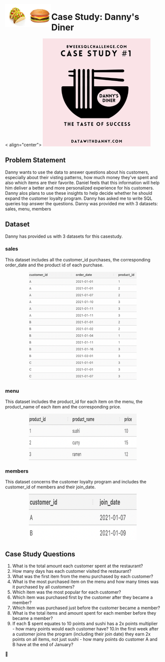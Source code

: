 
<img src="images/tacos.png" alt="Employee data" width="75" height="75" align="left"><img src="images/hamburger.png" alt="Employee data" width="75" height="75" align="left"> <h1 align="left">Case Study: Danny's Diner</h1>

< align="center">
  <img width="350" height="350" src="images/casestudy1.png">
</p>


## Problem Statement
Danny wants to use the data to answer questions about his customers, especially about their visting patterns, how much money they've spent and also which items are their favorite. Daniel feels that this information will help him deliver a better and more personalized experience for his customers.  Danny alos plans to use these insights to help decide whether he should expand the customer loyalty program.  Danny has asked me to write SQL queries top answer the questions.
Danny was provided me with 3 datasets: sales, menu, members

## Dataset
Danny has provided us with 3 datasets for this casestudy.

### sales
This dataset includes all the customer_id purchases, the corresponding order_date and the product id of each purchase.
<p align="center">
  <img width="350" height="350" src="images/sales.png">
</p>

### menu
This dataset includes the product_id for each item on the menu, the product_name of each item and the corresponding price.
<p align="center">
  <img width="350" height="150" src="images/menu.png">
</p>

### members
This dataset concerns the customer loyalty program and includes the customer_id of members and their join_date.

<p align="center">
  <img width="350" height="150" src="images/members.png">
</p>

## Case Study Questions
1. What is the total amount each customer spent at the restaurant?<br> 
2. How many days has each customer visited the restaurant?<br>
3. What was the first item from the menu purchased by each customer?<br> 
4. What is the most purchased item on the menu and how many times was it purchased by all customers?
5. Which item was the most popular for each customer?
6. Which item was purchased first by the customer after they became a member?
7. Which item was purchased just before the customer became a member?
8. What is the total items and amount spent for each member before they became a member?
9. If each $ spent equates to 10 points and sushi has a 2x points multiplier - how many points would each customer have?
10.In the first week after a customer joins the program (including their join date) they earn 2x points on all items, not just sushi - how many points do customer A and B have at the end of January?   
       
:ramen:
